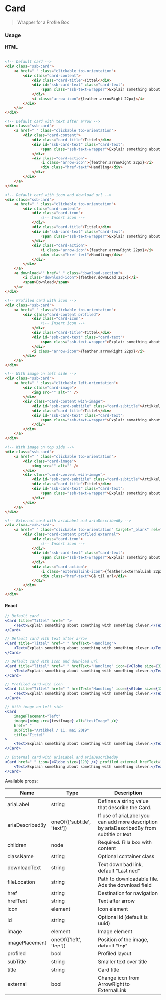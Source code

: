 Card
========

> Wrapper for a Profile Box

### Usage

#### HTML

```html

<!-- Default card -->
<div class="ssb-card">
    <a href=" " class="clickable top-orientation">
        <div class="card-content">
            <div class="card-title">Tittel</div>
            <div id="ssb-card-text" class="card-text">
                <span class="ssb-text-wrapper">Explain something about something with something clever.</span>
            </div>
            <i class="arrow-icon">{feather.arrowRight 22px}</i>
        </div>
    </a>
</div>

<!-- Default card with text after arrow -->
<div class="ssb-card">
    <a href=" " class="clickable top-orientation">
        <div class="card-content">
            <div class="card-title">Tittel</div>
            <div id="ssb-card-text" class="card-text">
                <span class="ssb-text-wrapper">Explain something about something with something clever.</span>
            </div>
            <div class="card-action">
                <i class="arrow-icon">{feather.arrowRight 22px}</i>
                <div class="href-text">Handling</div>
            </div>
        </div>
    </a>
</div>

<!-- Default card with icon and download url -->
<div class="ssb-card">
    <a href=" " class="clickable top-orientation">
        <div class="card-content">
            <div class="card-icon">
                <!-- Insert icon -->
            </div>
            <div class="card-title">Tittel</div>
            <div id="ssb-card-text" class="card-text">
                <span class="ssb-text-wrapper">Explain something about something with something clever.</span>
            </div>
            <div class="card-action">
                <i class="arrow-icon">{feather.arrowRight 22px}</i>
                <div class="href-text">Handling</div>
            </div>
        </div>
    </a>
    <a download="" href=" " class="download-section">
        <i class="download-icon">{feather.downLoad 22px}</i>
        <span>Download</span>
    </a>
</div>

<!-- Profiled card with icon -->
<div class="ssb-card">
    <a href=" " class="clickable top-orientation">
        <div class="card-content profiled">
            <div class="card-icon">
                <!-- Insert icon -->
            </div>
            <div class="card-title">Tittel</div>
            <div id="ssb-card-text" class="card-text">
                <span class="ssb-text-wrapper">Explain something about something with something clever.</span>
            </div>
            <i class="arrow-icon">{feather.arrowRight 22px}</i>
        </div>
    </a>
</div>

<!-- With image on left side -->
<div class="ssb-card">
    <a href=" " class="clickable left-orientation">
        <div class="card-image">
            <img src="" alt="" />
        </div>
        <div class="card-content with-image">
            <div id="ssb-card-subtitle" class="card-subtitle">Artikkel / 11. mai 2019</div>
            <div class="card-title">Tittel</div>
            <div id="ssb-card-text" class="card-text">
                <span class="ssb-text-wrapper">Explain something about something with something clever.</span>
            </div>
        </div>
    </a>
</div>

<!-- With image on top side -->
<div class="ssb-card">
    <a href=" " class="clickable top-orientation">
        <div class="card-image">
            <img src="" alt="" />
        </div>
        <div class="card-content with-image">
            <div id="ssb-card-subtitle" class="card-subtitle">Artikkel / 11. mai 2019</div>
            <div class="card-title">Tittel</div>
            <div id="ssb-card-text" class="card-text">
                <span class="ssb-text-wrapper">Explain something about something with something clever.</span>
            </div>
        </div>
    </a>
</div>

<!-- External card with ariaLabel and ariaDescribedBy -->
<div class="ssb-card">
    <a href=" " class="clickable top-orientation" target="_blank" rel="noreferrer" aria-label="Gå til url" aria-describedby="ssb-card-text">
        <div class="card-content profiled external">
            <div class="card-icon">
                <!-- Insert icon -->
            </div>
            <div id="ssb-card-text" class="card-text">
                <span class="ssb-text-wrapper">Explain something about something with something clever.</span>
            </div>
            <div class="card-action">
                <i class="externalLink-icon">{feather.externalLink 22px}</i>
                <div class="href-text">Gå til url</div>
            </div>
        </div>
    </a>
</div>
```

#### React

```jsx harmony
// Default card 
<Card title="Tittel" href=" ">
    <Text>Explain something about something with something clever.</Text>
</Card>

// Default card with text after arrow
<Card title="Tittel" href=" " hrefText="Handling">
    <Text>Explain something about something with something clever.</Text>
</Card>

// Default card with icon and download url
<Card title="Tittel" href=" " hrefText="Handling" icon={<Globe size={32} />} fileLocation="./not_a_file.md" downloadText="Download">
    <Text>Explain something about something with something clever.</Text>
</Card>

// Profiled card with icon
<Card title="Tittel" href=" " hrefText="Handling" icon={<Globe size={120} />} profiled>
    <Text>Explain something about something with something clever.</Text>
</Card>

// With image on left side
<Card
    imagePlacement="left"
    image={<img src={testImage} alt="testImage" />}
    href=" "
    subTitle="Artikkel / 11. mai 2019"
    title="Tittel"
>
    <Text>Explain something about something with something clever.</Text>
</Card>

// External card with ariaLabel and ariaDescribedBy
<Card href=" " icon={<Globe size={120} />} profiled external hrefText="Gå til url" ariaLabel="Gå til url" ariaDescribedBy="text">
    <Text>Explain something about something with something clever.</Text>
</Card>
```

Available props:

| Name           | Type                        | Description                                                 |
|----------------|-----------------------------|-------------------------------------------------------------|
| ariaLabel | string                      | Defines a string value that describe the Card.              |
| ariaDescribedBy | oneOf(['subtitle', 'text']) | If use of ariaLabel you can add more description by ariaDescribedBy from subtitle or text |
| children       | node                        | Required. Fills box with content                            |
| className      | string                      | Optional container class                                    |
| downloadText   | string                      | Text download link, default "Last ned"                      |
| fileLocation   | string                      | Path to downloadable file. Ads the download field           |
| href           | string                      | Destination for navigation                                  |
| hrefText       | string                      | Text after arrow                                            |
| icon           | element                     | Icon element                                                |
| id             | string                      | Optional id (default is uuid)                               | 
| image          | element                     | Image element                                               |
| imagePlacement | oneOf(['left', 'top'])      | Position of the image, default "top"                        |
| profiled       | bool                        | Profiled layout                                             |
| subTitle       | string                      | Smaller text over title                                     |
| title          | string                      | Card title                                                  |
| external       | bool                        | Change icon from ArrowRight to ExternalLink                 |
